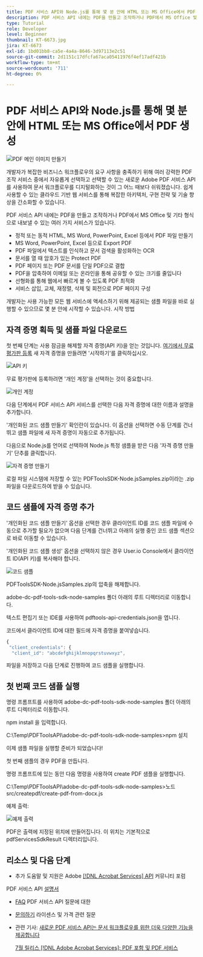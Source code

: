 ```yaml
---
title: PDF 서비스 API와 Node.js를 통해 몇 분 안에 HTML 또는 MS Office에서 PDF 생성
description: PDF 서비스 API 내에는 PDF을 만들고 조작하거나 PDF에서 MS Office 및 기타 형식으로 내보낼 수 있는 여러 가지 서비스가 있습니다
type: Tutorial
role: Developer
level: Beginner
thumbnail: KT-6673.jpg
jira: KT-6673
exl-id: 1bd01bb8-ca5e-4a4a-8646-3d97113e2c51
source-git-commit: 2d1151c17dfcfa67aca05411976f4ef17adf421b
workflow-type: tm+mt
source-wordcount: '711'
ht-degree: 0%

---
```


# PDF 서비스 API와 Node.js를 통해 몇 분 안에 HTML 또는 MS Office에서 PDF 생성

![PDF 메인 이미지 만들기](assets/createpdffromhtml_hero.jpg)

개발자가 복잡한 비즈니스 워크플로우의 요구 사항을 충족하기 위해 여러 강력한 PDF 조작 서비스 중에서 자유롭게 선택하고 선택할 수 있는 새로운 Adobe PDF 서비스 API를 사용하여 문서 워크플로우를 디지털화하는 것이 그 어느 때보다 쉬워졌습니다. 쉽게 사용할 수 있는 클라우드 기반 웹 서비스를 통해 복잡한 아키텍처, 구현 전략 및 기술 향상을 간소화할 수 있습니다.

PDF 서비스 API 내에는 PDF을 만들고 조작하거나 PDF에서 MS Office 및 기타 형식으로 내보낼 수 있는 여러 가지 서비스가 있습니다.

* 정적 또는 동적 HTML, MS Word, PowerPoint, Excel 등에서 PDF 파일 만들기
* MS Word, PowerPoint, Excel 등으로 Export PDF
* PDF 파일에서 텍스트를 인식하고 문서 검색을 활성화하는 OCR
* 문서를 열 때 암호가 있는 Protect PDF
* PDF 페이지 또는 PDF 문서를 단일 PDF으로 결합
* PDF을 압축하여 이메일 또는 온라인을 통해 공유할 수 있는 크기를 줄입니다
* 선형화를 통해 웹에서 빠르게 볼 수 있도록 PDF 최적화
* 서비스 삽입, 교체, 재정렬, 삭제 및 회전으로 PDF 페이지 구성

개발자는 사용 가능한 모든 웹 서비스에 액세스하기 위해 제공되는 샘플 파일을 바로 실행할 수 있으므로 몇 분 안에 시작할 수 있습니다. 시작 방법

## 자격 증명 획득 및 샘플 파일 다운로드

첫 번째 단계는 사용 잠금을 해제할 자격 증명(API 키)을 얻는 것입니다. [여기에서 무료 평가판 등록](https://www.adobe.com/go/dcsdks_credentials) 새 자격 증명을 만들려면 &#39;시작하기&#39;를 클릭하십시오.

![API 키](assets/apikey.png)

무료 평가판에 등록하려면 &#39;개인 계정&#39;을 선택하는 것이 중요합니다.

![개인 계정](assets/personalaccount.png)

다음 단계에서 PDF 서비스 API 서비스를 선택한 다음 자격 증명에 대한 이름과 설명을 추가합니다.

&#39;개인화된 코드 샘플 만들기&#39; 확인란이 있습니다. 이 옵션을 선택하면 수동 단계를 건너뛰고 샘플 파일에 새 자격 증명이 자동으로 추가됩니다.

다음으로 Node.js를 언어로 선택하여 Node.js 특정 샘플을 받은 다음 &#39;자격 증명 만들기&#39; 단추를 클릭합니다.

![자격 증명 만들기](assets/createcredentials.png)

로컬 파일 시스템에 저장할 수 있는 PDFToolsSDK-Node.jsSamples.zip이라는 .zip 파일을 다운로드하여 받을 수 있습니다.

## 코드 샘플에 자격 증명 추가

&#39;개인화된 코드 샘플 만들기&#39; 옵션을 선택한 경우 클라이언트 ID를 코드 샘플 파일에 수동으로 추가할 필요가 없으며 다음 단계를 건너뛰고 아래의 실행 중인 코드 샘플 섹션으로 바로 이동할 수 있습니다.

&#39;개인화된 코드 샘플 생성&#39; 옵션을 선택하지 않은 경우 User.io Console에서 클라이언트 ID(API 키)를 복사해야 합니다.

![코드 샘플](assets/codesample.png)

PDFToolsSDK-Node.jsSamples.zip의 압축을 해제합니다.

adobe-dc-pdf-tools-sdk-node-samples 폴더 아래의 루트 디렉터리로 이동합니다.

텍스트 편집기 또는 IDE를 사용하여 pdftools-api-credentials.json을 엽니다.

코드에서 클라이언트 ID에 대한 필드에 자격 증명을 붙여넣습니다.

```javascript
{
 "client_credentials": {
  "client_id": "abcdefghijklmnopqrstuvwxyz",
```

파일을 저장하고 다음 단계로 진행하여 코드 샘플을 실행합니다.

## 첫 번째 코드 샘플 실행

명령 프롬프트를 사용하여 adobe-dc-pdf-tools-sdk-node-samples 폴더 아래의 루트 디렉터리로 이동합니다.

npm install 을 입력합니다.

C:\Temp\PDFToolsAPI\adobe-dc-pdf-tools-sdk-node-samples>npm 설치

이제 샘플 파일을 실행할 준비가 되었습니다!

첫 번째 샘플의 경우 PDF을 만듭니다.

명령 프롬프트에 있는 동안 다음 명령을 사용하여 create PDF 샘플을 실행합니다.

C:\Temp\PDFToolsAPI\adobe-dc-pdf-tools-sdk-node-samples>노드 src/createpdf/create-pdf-from-docx.js

예제 출력:

![예제 출력](assets/exampleoutput.png)

PDF은 출력에 지정된 위치에 만들어집니다. 이 위치는 기본적으로 pdfServicesSdkResult 디렉터리입니다.

## 리소스 및 다음 단계

* 추가 도움말 및 지원은 Adobe [[!DNL Acrobat Services] API](https://community.adobe.com/t5/document-cloud-sdk/bd-p/Document-Cloud-SDK?page=1&amp;sort=latest_replies&amp;filter=all) 커뮤니티 포럼

PDF 서비스 API [설명서](https://www.adobe.com/go/pdftoolsapi_doc)

* [FAQ](https://community.adobe.com/t5/document-cloud-sdk/faq-for-document-services-pdf-tools-api/m-p/10726197) PDF 서비스 API 질문에 대한

* [문의하기](https://www.adobe.com/go/pdftoolsapi_requestform) 라이센스 및 가격 관련 질문

* 관련 기사:
  [새로운 PDF 서비스 API는 문서 워크플로우를 위한 더욱 다양한 기능을 제공합니다](https://community.adobe.com/t5/document-services-apis/new-pdf-tools-api-brings-more-capabilities-for-document-services/m-p/11294170)

  [7월 릴리스 [!DNL Adobe Acrobat Services]: PDF 포함 및 PDF 서비스](https://medium.com/adobetech/july-release-of-adobe-document-services-pdf-embed-and-pdf-tools-17211bf7776d)
